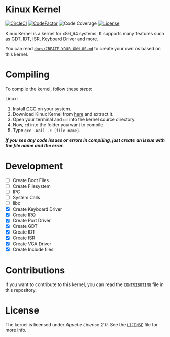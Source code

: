 # Kinux Kernel
[![CircleCI](https://circleci.com/gh/kushagra765/Kinux-Kernel.svg?style=svg)](https://circleci.com/gh/kushagra765/Kinux-Kernel)
[![CodeFactor](https://www.codefactor.io/repository/github/kushagra765/kinux-kernel/badge)](https://www.codefactor.io/repository/github/kushagra765/kinux-kernel)
![Code Coverage](https://img.shields.io/badge/coverage-100%25-brightgreen?style=flat-square)
[![License](https://img.shields.io/badge/license-Apache%202.0-blue?style=flat-square)](https://www.github.com/kushagra765/Kinux-Kernel/blob/main/LICENSE)
<br/>

Kinux Kernel is a kernel for x86_64 systems. It supports many features such as GDT, IDT, ISR, Keyboard Driver and more.

You can read [```docs/CREATE_YOUR_OWN_OS.md```](https://github.com/kushagra765/Kinux-Kernel/blob/main/docs/CREATE_YOUR_OWN_OS.md) to create your own os based on this kernel.

# Compiling
To compile the kernel, follow these _steps_:

Linux:
1. Install [GCC](https://gnu.org/software/gcc/) on your system.
2. Download Kinux Kernel from [here](https://github.com/kushagra765/Kinux-Kernel/archive/main.zip) and extract it.
3. Open your terminal and ```cd``` into the kernel source directory.
4. Now, ```cd``` into the folder you want to compile.
5. Type ```gcc -Wall -c [file name]```.

***If you see any code issues or errors in compiling, just create an issue with the file name and the error.***

# Development
- [ ] Create Boot Files
- [ ] Create Filesystem
- [ ] IPC
- [ ] System Calls
- [ ] libc
- [x] Create Keyboard Driver
- [x] Create IRQ
- [x] Create Port Driver
- [x] Create GDT
- [x] Create IDT
- [x] Create ISR
- [x] Create VGA Driver
- [x] Create Include files

# Contributions
If you want to contribute to this kernel, you can read the [```CONTRIBUTING```](https://github.com/kushagra765/Kinux-Kernel/blob/main/CONTRIBUTING.md) file in this repository.

# License
The kernel is licensed under _Apache License 2.0_. See the [```LICENSE```](https://github.com/kushagra765/Kinux-Kernel/blob/main/LICENSE) file for more info.
